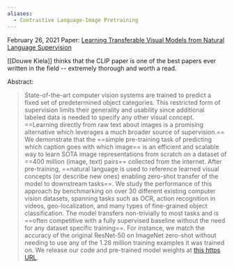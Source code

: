 ```yaml
---
aliases:
  - Contrastive Language-Image Pretraining
---
```

February 26, 2021
Paper: [Learning Transferable Visual Models from Natural Language Supervision](https://arxiv.org/abs/2103.00020)

[[Douwe Kiela]] thinks that the CLIP paper is one of the best papers ever written in the field -- extremely thorough and worth a read.

Abstract:
> State-of-the-art computer vision systems are trained to predict a fixed set of predetermined object categories. This restricted form of supervision limits their generality and usability since additional labeled data is needed to specify any other visual concept. ==Learning directly from raw text about images is a promising alternative which leverages a much broader source of supervision.== We demonstrate that the ==simple pre-training task of predicting which caption goes with which image== is an efficient and scalable way to learn SOTA image representations from scratch on a dataset of ==400 million (image, text) pairs== collected from the internet. After pre-training, ==natural language is used to reference learned visual concepts (or describe new ones) enabling zero-shot transfer of the model to downstream tasks==. We study the performance of this approach by benchmarking on over 30 different existing computer vision datasets, spanning tasks such as OCR, action recognition in videos, geo-localization, and many types of fine-grained object classification. The model transfers non-trivially to most tasks and is ==often competitive with a fully supervised baseline without the need for any dataset specific training==. For instance, we match the accuracy of the original ResNet-50 on ImageNet zero-shot without needing to use any of the 1.28 million training examples it was trained on. We release our code and pre-trained model weights at [this https URL](https://github.com/OpenAI/CLIP).